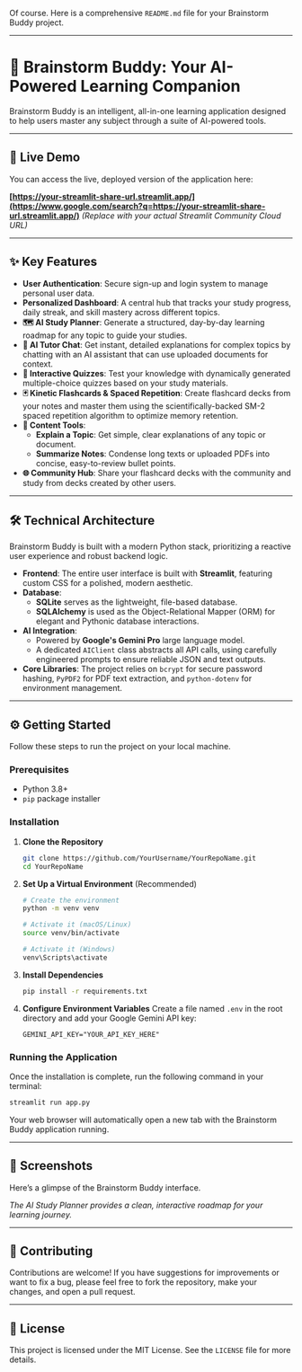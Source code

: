 Of course. Here is a comprehensive `README.md` file for your Brainstorm Buddy project.

-----

# 🧠 Brainstorm Buddy: Your AI-Powered Learning Companion

[](https://www.python.org/)
[](https://streamlit.io/)
[](https://opensource.org/licenses/MIT)

Brainstorm Buddy is an intelligent, all-in-one learning application designed to help users master any subject through a suite of AI-powered tools.

-----

## 🚀 Live Demo

You can access the live, deployed version of the application here:

**[https://your-streamlit-share-url.streamlit.app/](https://www.google.com/search?q=https://your-streamlit-share-url.streamlit.app/)** *(Replace with your actual Streamlit Community Cloud URL)*

-----

## ✨ Key Features

  * **User Authentication**: Secure sign-up and login system to manage personal user data.
  * **Personalized Dashboard**: A central hub that tracks your study progress, daily streak, and skill mastery across different topics.
  * **🗺️ AI Study Planner**: Generate a structured, day-by-day learning roadmap for any topic to guide your studies.
  * **💬 AI Tutor Chat**: Get instant, detailed explanations for complex topics by chatting with an AI assistant that can use uploaded documents for context.
  * **🧩 Interactive Quizzes**: Test your knowledge with dynamically generated multiple-choice quizzes based on your study materials.
  * **🃏 Kinetic Flashcards & Spaced Repetition**: Create flashcard decks from your notes and master them using the scientifically-backed SM-2 spaced repetition algorithm to optimize memory retention.
  * **📝 Content Tools**:
      * **Explain a Topic**: Get simple, clear explanations of any topic or document.
      * **Summarize Notes**: Condense long texts or uploaded PDFs into concise, easy-to-review bullet points.
  * **🌐 Community Hub**: Share your flashcard decks with the community and study from decks created by other users.

-----

## 🛠️ Technical Architecture

Brainstorm Buddy is built with a modern Python stack, prioritizing a reactive user experience and robust backend logic.

  * **Frontend**: The entire user interface is built with **Streamlit**, featuring custom CSS for a polished, modern aesthetic.
  * **Database**:
      * **SQLite** serves as the lightweight, file-based database.
      * **SQLAlchemy** is used as the Object-Relational Mapper (ORM) for elegant and Pythonic database interactions.
  * **AI Integration**:
      * Powered by **Google's Gemini Pro** large language model.
      * A dedicated `AIClient` class abstracts all API calls, using carefully engineered prompts to ensure reliable JSON and text outputs.
  * **Core Libraries**: The project relies on `bcrypt` for secure password hashing, `PyPDF2` for PDF text extraction, and `python-dotenv` for environment management.

-----

## ⚙️ Getting Started

Follow these steps to run the project on your local machine.

### Prerequisites

  * Python 3.8+
  * `pip` package installer

### Installation

1.  **Clone the Repository**

    ```bash
    git clone https://github.com/YourUsername/YourRepoName.git
    cd YourRepoName
    ```

2.  **Set Up a Virtual Environment** (Recommended)

    ```bash
    # Create the environment
    python -m venv venv

    # Activate it (macOS/Linux)
    source venv/bin/activate

    # Activate it (Windows)
    venv\Scripts\activate
    ```

3.  **Install Dependencies**

    ```bash
    pip install -r requirements.txt
    ```

4.  **Configure Environment Variables**
    Create a file named `.env` in the root directory and add your Google Gemini API key:

    ```
    GEMINI_API_KEY="YOUR_API_KEY_HERE"
    ```

### Running the Application

Once the installation is complete, run the following command in your terminal:

```bash
streamlit run app.py
```

Your web browser will automatically open a new tab with the Brainstorm Buddy application running.

-----

## 📸 Screenshots

Here’s a glimpse of the Brainstorm Buddy interface.

*The AI Study Planner provides a clean, interactive roadmap for your learning journey.*

-----

## 🤝 Contributing

Contributions are welcome\! If you have suggestions for improvements or want to fix a bug, please feel free to fork the repository, make your changes, and open a pull request.

-----

## 📄 License

This project is licensed under the MIT License. See the `LICENSE` file for more details.